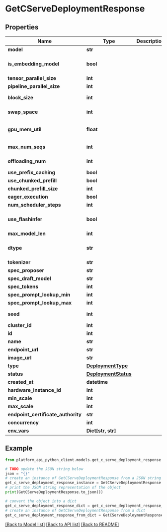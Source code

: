 # GetCServeDeploymentResponse


## Properties

Name | Type | Description | Notes
------------ | ------------- | ------------- | -------------
**model** | **str** |  | 
**is_embedding_model** | **bool** |  | [default to False]
**tensor_parallel_size** | **int** |  | 
**pipeline_parallel_size** | **int** |  | 
**block_size** | **int** |  | [default to 32]
**swap_space** | **int** |  | [default to 0]
**gpu_mem_util** | **float** |  | [default to 0.95]
**max_num_seqs** | **int** |  | [default to 256]
**offloading_num** | **int** |  | [default to 0]
**use_prefix_caching** | **bool** |  | 
**use_chunked_prefill** | **bool** |  | 
**chunked_prefill_size** | **int** |  | 
**eager_execution** | **bool** |  | 
**num_scheduler_steps** | **int** |  | 
**use_flashinfer** | **bool** |  | [default to False]
**max_model_len** | **int** |  | 
**dtype** | **str** |  | [default to 'auto']
**tokenizer** | **str** |  | 
**spec_proposer** | **str** |  | 
**spec_draft_model** | **str** |  | 
**spec_tokens** | **int** |  | 
**spec_prompt_lookup_min** | **int** |  | 
**spec_prompt_lookup_max** | **int** |  | 
**seed** | **int** |  | [default to 0]
**cluster_id** | **int** |  | 
**id** | **int** |  | 
**name** | **str** |  | 
**endpoint_url** | **str** |  | 
**image_url** | **str** |  | 
**type** | [**DeploymentType**](DeploymentType.md) |  | 
**status** | [**DeploymentStatus**](DeploymentStatus.md) |  | 
**created_at** | **datetime** |  | 
**hardware_instance_id** | **int** |  | 
**min_scale** | **int** |  | 
**max_scale** | **int** |  | 
**endpoint_certificate_authority** | **str** |  | 
**concurrency** | **int** |  | 
**env_vars** | **Dict[str, str]** |  | 

## Example

```python
from platform_api_python_client.models.get_c_serve_deployment_response import GetCServeDeploymentResponse

# TODO update the JSON string below
json = "{}"
# create an instance of GetCServeDeploymentResponse from a JSON string
get_c_serve_deployment_response_instance = GetCServeDeploymentResponse.from_json(json)
# print the JSON string representation of the object
print(GetCServeDeploymentResponse.to_json())

# convert the object into a dict
get_c_serve_deployment_response_dict = get_c_serve_deployment_response_instance.to_dict()
# create an instance of GetCServeDeploymentResponse from a dict
get_c_serve_deployment_response_from_dict = GetCServeDeploymentResponse.from_dict(get_c_serve_deployment_response_dict)
```
[[Back to Model list]](../README.md#documentation-for-models) [[Back to API list]](../README.md#documentation-for-api-endpoints) [[Back to README]](../README.md)


